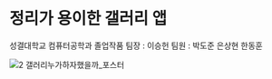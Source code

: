<h1> 정리가 용이한 갤러리 앱 <Clean Up picture> </h1>

성결대학교 컴퓨터공학과 졸업작품
팀장 : 이승헌
팀원 : 박도준 은상현 한동훈

![2 갤러리누가하자했을까_포스터](https://user-images.githubusercontent.com/99643732/197427491-98bbeadd-43f9-4bbe-ab8a-bb07509d7160.jpg)

